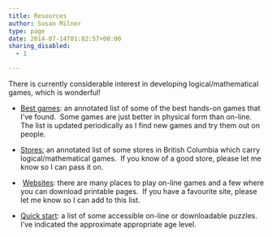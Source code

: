 ```yaml
---
title: Resources
author: Susan Milner
type: page
date: 2014-07-14T01:02:57+00:00
sharing_disabled:
  - 1

---
```

There is currently considerable interest in developing logical/mathematical games, which is wonderful!

  * <a title="commercial games" href="/wp-content/uploads/2014/07/commercial-games1.pdf" target="_blank">Best games</a>: an annotated list of some of the best hands-on games that I&#8217;ve found.  Some games are just better in physical form than on-line.  The list is updated periodically as I find new games and try them out on people.

  * <a title="stores" href="/stores/" target="_blank">Stores:</a> an annotated list of some stores in British Columbia which carry logical/mathematical games.  If you know of a good store, please let me know so I can pass it on.

  *  <a title="on-line resources" href="/on-line-resources/" target="_blank">Websites</a>: there are many places to play on-line games and a few where you can download printable pages.  If you have a favourite site, please let me know so I can add to this list.

  * <a title="summer fun" href="/wp-content/uploads/2014/07/summer-fun.pdf" target="_blank">Quick start</a>: a list of some accessible on-line or downloadable puzzles.  I&#8217;ve indicated the approximate appropriate age level.

&nbsp;